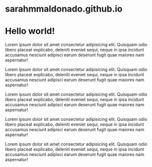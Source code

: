 # sarahmmaldonado.github.io

<html lang="en">
<head>
    <meta charset="UTF-8">
    <meta name="viewport" content="width=device-width, initial-scale=1.0">
    <title>Document</title>
</head>
<body>
    <h1> Hello world!</h1>
    <p> Lorem ipsum dolor sit amet consectetur adipisicing elit. Quisquam odio libero placeat explicabo, deleniti eveniet sequi, neque in ipsa incidunt accusamus nesciunt adipisci earum deserunt fugit quae maiores nam aspernatur!</p>
    <p> Lorem ipsum dolor sit amet consectetur adipisicing elit. Quisquam odio libero placeat explicabo, deleniti eveniet sequi, neque in ipsa incidunt accusamus nesciunt adipisci earum deserunt fugit quae maiores nam aspernatur!</p>
    <p> Lorem ipsum dolor sit amet consectetur adipisicing elit. Quisquam odio libero placeat explicabo, deleniti eveniet sequi, neque in ipsa incidunt accusamus nesciunt adipisci earum deserunt fugit quae maiores nam aspernatur!</p>
    <p> Lorem ipsum dolor sit amet consectetur adipisicing elit. Quisquam odio libero placeat explicabo, deleniti eveniet sequi, neque in ipsa incidunt accusamus nesciunt adipisci earum deserunt fugit quae maiores nam aspernatur!</p>
    <p> Lorem ipsum dolor sit amet consectetur adipisicing elit. Quisquam odio libero placeat explicabo, deleniti eveniet sequi, neque in ipsa incidunt accusamus nesciunt adipisci earum deserunt fugit quae maiores nam aspernatur!</p>
</body>
</html>